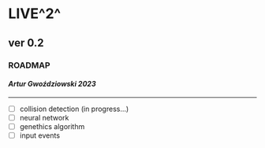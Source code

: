 
# LIVE^2^

## ver 0.2

### ROADMAP

#### _Artur Gwoździowski 2023_

* * *

- [ ] collision detection (in progress...)
- [ ] neural network
- [ ] genethics algorithm
- [ ] input events
